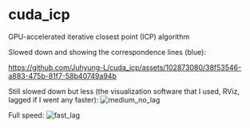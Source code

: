 # cuda_icp
GPU-accelerated iterative closest point (ICP) algorithm

Slowed down and showing the correspondence lines (blue):


https://github.com/Juhyung-L/cuda_icp/assets/102873080/38f53546-a883-475b-81f7-58b40749a94b



Still slowed down but less (the visualization software that I used, RViz, lagged if I went any faster):
![medium_no_lag](https://github.com/Juhyung-L/cuda_icp/assets/102873080/b8bb014c-ba6a-4bf7-981b-96a10b8b94e4)

Full speed:
![fast_lag](https://github.com/Juhyung-L/cuda_icp/assets/102873080/2ff1d9ff-1fa4-4fb2-b15b-b9b52973db43)
